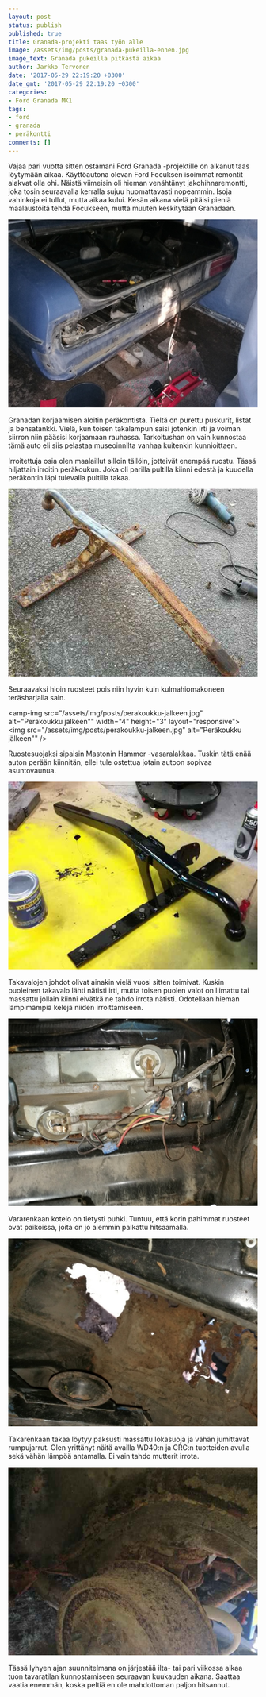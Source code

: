 ```yaml
---
layout: post
status: publish
published: true
title: Granada-projekti taas työn alle
image: /assets/img/posts/granada-pukeilla-ennen.jpg
image_text: Granada pukeilla pitkästä aikaa
author: Jarkko Tervonen
date: '2017-05-29 22:19:20 +0300'
date_gmt: '2017-05-29 22:19:20 +0300'
categories:
- Ford Granada MK1
tags:
- ford
- granada
- peräkontti
comments: []
---
```

Vajaa pari vuotta sitten ostamani Ford Granada -projektille on alkanut taas löytymään aikaa. Käyttöautona olevan Ford Focuksen isoimmat remontit alakvat olla ohi. Näistä viimeisin oli hieman venähtänyt jakohihnaremontti, joka tosin seuraavalla kerralla sujuu huomattavasti nopeammin. Isoja vahinkoja ei tullut, mutta aikaa kului. Kesän aikana vielä pitäisi pieniä maalaustöitä tehdä Focukseen, mutta muuten keskitytään Granadaan.

<amp-img src="/assets/img/posts/perakontti-purettuna-ennen.jpg" alt="Peräkontti purettuna" width="4" height="3" layout="responsive">
  <noscript><img src="/assets/img/posts/perakontti-purettuna-ennen.jpg" alt="Peräkontti purettuna" /></noscript>
</amp-img>

Granadan korjaamisen aloitin peräkontista. Tieltä on purettu puskurit, listat ja bensatankki. Vielä, kun toisen takalampun saisi jotenkin irti ja voiman siirron niin pääsisi korjaamaan rauhassa. Tarkoitushan on vain kunnostaa tämä auto eli siis pelastaa museoinnilta vanhaa kuitenkin kunnioittaen.

Irroitettuja osia olen maalaillut silloin tällöin, jotteivät enempää ruostu. Tässä hiljattain irroitin peräkoukun. Joka oli parilla pultilla kiinni edestä ja kuudella peräkontin läpi tulevalla pultilla takaa.

<amp-img src="/assets/img/posts/perakoukku-ennen.jpg" alt="Peräkoukku ennen" width="4" height="3" layout="responsive">
  <noscript><img src="/assets/img/posts/perakoukku-ennen.jpg" alt="Peräkoukku ennen" /></noscript>
</amp-img>

Seuraavaksi hioin ruosteet pois niin hyvin kuin kulmahiomakoneen teräsharjalla sain.

<amp-img src="/assets/img/posts/perakoukku-jalkeen.jpg" alt="Peräkoukku jälkeen"" width="4" height="3" layout="responsive">
  <noscript><img src="/assets/img/posts/perakoukku-jalkeen.jpg" alt="Peräkoukku jälkeen"" /></noscript>
</amp-img>

Ruostesuojaksi sipaisin Mastonin Hammer -vasaralakkaa. Tuskin tätä enää auton perään kiinnitän, ellei tule ostettua jotain autoon sopivaa asuntovaunua.

<amp-img src="/assets/img/posts/perakoukku-jalkeen-maalattuna.jpg" alt="Peräkoukku jälkeen maalattuna" width="4" height="3" layout="responsive">
  <noscript><img src="/assets/img/posts/perakoukku-jalkeen-maalattuna.jpg" alt="Peräkoukku jälkeen maalattuna" /></noscript>
</amp-img>

Takavalojen johdot olivat ainakin vielä vuosi sitten toimivat. Kuskin puoleinen takavalo lähti nätisti irti, mutta toisen puolen valot on liimattu tai massattu jollain kiinni eivätkä ne tahdo irrota nätisti. Odotellaan hieman lämpimämpiä kelejä niiden irroittamiseen.

<amp-img src="/assets/img/posts/takavalojen-johdot-ennen.jpg" alt="Takavalojen johdot" width="4" height="3" layout="responsive">
  <noscript><img src="/assets/img/posts/takavalojen-johdot-ennen.jpg" alt="Takavalojen johdot" /></noscript>
</amp-img>

Vararenkaan kotelo on tietysti puhki. Tuntuu, että korin pahimmat ruosteet ovat paikoissa, joita on jo aiemmin paikattu hitsaamalla.

<amp-img src="/assets/img/posts/vararenkaan-kotelo-ennen.jpg" alt="Vararenkaan kotelo ennen" width="4" height="3" layout="responsive">
  <noscript><img src="/assets/img/posts/vararenkaan-kotelo-ennen.jpg" alt="Vararenkaan kotelo ennen" /></noscript>
</amp-img>

Takarenkaan takaa löytyy paksusti massattu lokasuoja ja vähän jumittavat rumpujarrut. Olen yrittänyt näitä availla WD40:n ja CRC:n tuotteiden avulla sekä vähän lämpöä antamalla. Ei vain tahdo mutterit irrota.

<amp-img src="/assets/img/posts/takalokasuoja-ennen.jpg" alt="Takalokasuoja ennen" width="4" height="3" layout="responsive">
  <noscript><img src="/assets/img/posts/takalokasuoja-ennen.jpg" alt="Takalokasuoja ennen" /></noscript>
</amp-img>

Tässä lyhyen ajan suunnitelmana on järjestää ilta- tai pari viikossa aikaa tuon tavaratilan kunnostamiseen seuraavan kuukauden aikana. Saattaa vaatia enemmän, koska peltiä en ole mahdottoman paljon hitsannut.
